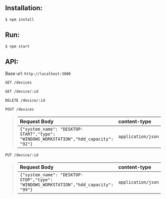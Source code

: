 Installation:
------------

```bash
$ npm install
```

Run:
------------

```bash
$ npm start
```

API:
------------

Base url: `http://localhost:3000`

```bash
GET /devices
```

```bash
GET /device/:id
```

```bash
DELETE /device/:id
```

```bash
POST /devices
```
> |  Request Body                                                                         | content-type          |
> |:--------------------------------------------------------------------------------------|:----------------------|
> | `{"system_name": "DESKTOP-START","type": "WINDOWS_WORKSTATION","hdd_capacity": "92"}` | `application/json`    |

```bash
PUT /device/:id
```
> |  Request Body                                                                         | content-type          |
> |:--------------------------------------------------------------------------------------|:----------------------|
> | `{"system_name": "DESKTOP-STOP","type": "WINDOWS_WORKSTATION","hdd_capacity": "99"}`  | `application/json`    |
